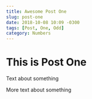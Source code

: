 ```yaml
---
title: Awesome Post One
slug: post-one
date: 2018-10-08 10:09 -0300
tags: [Post, One, Odd]
category: Numbers
---
```


# This is Post One

Text about something

<!--more-->

More text about something
